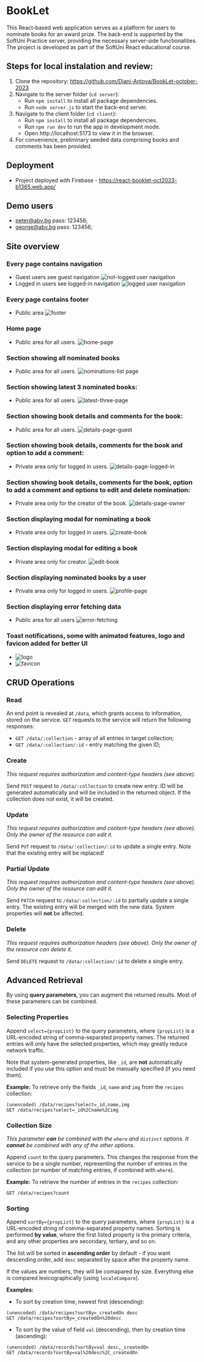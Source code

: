 # BookLet
This React-based web application serves as a platform for users to nominate books for an award prize. The back-end is supported by the SoftUni Practice server, providing the necessary server-side functionalities. The project is developed as part of the SoftUni React educational course.

## Steps for local instalation and review:
1. Clone the repository:  https://github.com/Djani-Antova/BookLet-october-2023
2. Navigate to the server folder (`cd server`):
   - Run `npm install` to install all package dependencies.
   - Run `node server.js` to start the back-end server.
3. Navigate to the client folder (`cd client`):
   - Run `npm install` to install all package dependencies.
   - Run `npm run dev` to run the app in development mode.
   - Open http://localhost:5173 to view it in the browser.
4. For convenience, preliminary seeded data comprising books and comments has been provided.

## Deployment
- Project deployed with Firebase - https://react-booklet-oct2023-b1365.web.app/

## Demo users
  - peter@abv.bg       pass: 123456;
  - george@abv.bg      pass: 123456;


## Site overview 
### Every page contains navigation
- Guest users see guest navigation
 ![not-logged user navigation](https://github.com/Djani-Antova/BookLet-october-2023/assets/113636096/a009b0b5-ff7e-4334-95a7-40b212fb690e)
- Logged in users see logged-in navigation
   ![logged user navigation](https://github.com/Djani-Antova/BookLet-october-2023/assets/113636096/bc1a49a7-13db-4869-8bd0-b733c8dd2269)

### Every page contains footer
- Public area
 ![footer](https://github.com/Djani-Antova/BookLet-october-2023/assets/113636096/15313a30-37d1-4598-994f-e1d94c48d5a7)

### Home page
- Public area for all users. 
   ![home-page](https://github.com/Djani-Antova/BookLet-october-2023/assets/113636096/26d6bfa6-6983-4df6-a75e-586a2cec1290)

### Section showing all nominated books 
- Public area for all users.
   ![nominations-list page](https://github.com/Djani-Antova/BookLet-october-2023/assets/113636096/c9eea415-1518-48dc-9b79-902cfd492740)

### Section showing latest 3 nominated books: 
- Public area for all users. 
   ![latest-three-page](https://github.com/Djani-Antova/BookLet-october-2023/assets/113636096/eaf04b14-82dc-479c-8d9b-d5ccc2b4c65d)

### Section showing book details and comments for the book: 
- Public area for all users. 
   ![details-page-guest](https://github.com/Djani-Antova/BookLet-october-2023/assets/113636096/bcbafa8f-4adc-4f53-bef2-7a29e1dd5e12)

### Section showing book details, comments for the book and option to add a comment: 
- Private area only for logged in users.
  ![details-page-logged-in](https://github.com/Djani-Antova/BookLet-october-2023/assets/113636096/758de380-8966-4833-8b86-3b0353918836)

### Section showing book details, comments for the book, option to add a comment and options to edit and delete nomination: 
- Private area only for the creator of the book.
   ![details-page-owner](https://github.com/Djani-Antova/BookLet-october-2023/assets/113636096/4a24c91f-5e84-4ef9-bdab-8c26f106e3d4)

### Section displaying modal for nominating a book
- Private area only for logged in users.
  ![create-book](https://github.com/Djani-Antova/BookLet-october-2023/assets/113636096/1d9303e0-8154-4cde-9986-ea568318f524)

### Section displaying modal for editing a book  
- Private area only for creator.
  ![edit-book](https://github.com/Djani-Antova/BookLet-october-2023/assets/113636096/e6f39de5-8fa7-4bd2-be74-dce5888be05e)

### Section displaying nominated books by a user
- Private area only for logged in users.
   ![profile-page](https://github.com/Djani-Antova/BookLet-october-2023/assets/113636096/88f8f83a-80e7-496b-8c80-1010b216be33)

### Section displaying error fetching data
- Public area for all users
   ![error-fetching](https://github.com/Djani-Antova/BookLet-october-2023/assets/113636096/66bc35e5-66ea-4a09-9ef4-5a4390af125c)

### Toast notifications, some with animated features, logo and favicon added for better UI

- ![logo](https://github.com/Djani-Antova/BookLet-october-2023/assets/113636096/18d97802-0a2d-4c98-b2d5-a9752c2c05b3)  
- ![favicon](https://github.com/Djani-Antova/BookLet-october-2023/assets/113636096/db3ac993-6af7-4996-a1a7-7b4da9fbf4ad)


## CRUD Operations

### Read
An end point is revealed at `/data`, which grants access to information, stored on the service. `GET` requests to the service will return the following responses:
- `GET /data/:collection` - array of all entries in target collection; 
- `GET /data/:collection/:id` - entry matching the given ID; 

### Create
*This request requires authorization and content-type headers (see above).*

Send `POST` request to `/data/:collection` to create new entry. ID will be generated automatically and will be included in the returned object. If the collection does not exist, it will be created.

### Update
*This request requires authorization and content-type headers (see above). Only the owner of the resource can edit it.*

Send `PUT` request to `/data/:collection/:id` to update a single entry. Note that the existing entry will be replaced!

### Partial Update
*This request requires authorization and content-type headers (see above). Only the owner of the resource can edit it.*

Send `PATCH` request to `/data/:collection/:id` to partially update a single entry. The existing entry will be merged with the new data. System properties will **not** be affected.

### Delete
*This request requires authorization headers (see above). Only the owner of the resource can delete it.*

Send `DELETE` request to `/data/:collection/:id` to delete a single entry.

## Advanced Retrieval

By using **query parameters**, you can augment the returned results. Most of these parameters can be combined.

### Selecting Properties
Append `select={propList}` to the query parameters, where `{propList}` is a URL-encoded string of comma-separated property names. The returned entries will only have the selected properties, which may greatly reduce network traffic.

Note that system-generated properties, like `_id`, are **not** automatically included if you use this option and must be manually specified (if you need them).

**Example:** To retrieve only the fields `_id`, `name` and `img` from the `recipes` collection:
```
(unencoded) /data/recipes?select=_id,name,img
GET /data/recipes?select=_id%2Cname%2Cimg
```

### Collection Size
*This parameter **can** be combined with the `where` and `distinct` options. It **cannot** be combined with any of the other options.*

Append `count` to the query parameters. This changes the response from the service to be a single number, representing the number of entries in the collection (or number of matching entries, if combined with `where`). 

**Example:** To retrieve the number of entries in the `recipes` collection:
```
GET /data/recipes?count
```

### Sorting

Append `sortBy={propList}` to the query parameters, where `{propList}` is a URL-encoded string of comma-separated property names. Sorting is performed **by value**, where the first listed property is the primary criteria, and any other properties are secondary, tertiary, and so on.

The list will be sorted in **ascending order** by default - if you want descending order, add `desc` separated by space after the property name.

If the values are numbers, they will be comapared by size. Everything else is compared lexicographically (using `localeCompare`).

**Examples:**
* To sort by creation time, newest first (descending):
```
(unencoded) /data/recipes?sortBy=_createdOn desc
GET /data/recipes?sortBy=_createdOn%20desc
```

* To sort by the value of field `val` (descending), then by creation time (ascending):
```
(unencoded) /data/records?sortBy=val desc,_createdOn
GET /data/records?sortBy=val%20desc%2C_createdOn
```
   

